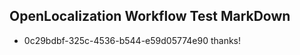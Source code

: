 ## OpenLocalization Workflow Test MarkDown
* 0c29bdbf-325c-4536-b544-e59d05774e90 
thanks!<!--HONumber=Mar16_HO4-->
